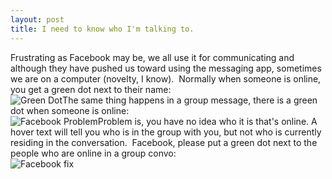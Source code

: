 ```yaml
---
layout: post
title: I need to know who I'm talking to.
---
```


Frustrating as Facebook may be, we all use it for communicating and although they have pushed us toward using the messaging app, sometimes we are on a computer (novelty, I know). 
​
Normally when someone is online, you get a green dot next to their name:   
<img src="{{ site.baseurl }}/images/Screen Shot 2016-06-30 at 9.52.11 AM.png" alt="Green Dot"/>
​
The same thing happens in a group message, there is a green dot when someone is online:   
<img src="{{ site.baseurl }}/images/Facebook Problem.png" alt="Facebook Problem"/>
​
Problem is, you have no idea who it is that's online. A hover text will tell you who is in the group with you, but not who is currently residing in the conversation. 
​
Facebook, please put a green dot next to the people who are online in a group convo:   
<img src="{{ site.baseurl }}/images/Facebook fix.png" alt="Facebook fix"/>
